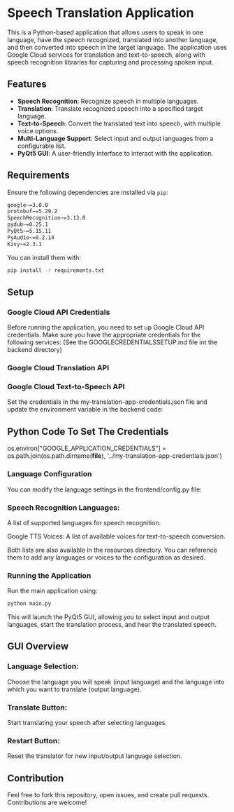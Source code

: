 # Speech Translation Application

This is a Python-based application that allows users to speak in one language, have the speech recognized, translated into another language, and then converted into speech in the target language. The application uses Google Cloud services for translation and text-to-speech, along with speech recognition libraries for capturing and processing spoken input.

## Features

- **Speech Recognition**: Recognize speech in multiple languages.
- **Translation**: Translate recognized speech into a specified target language.
- **Text-to-Speech**: Convert the translated text into speech, with multiple voice options.
- **Multi-Language Support**: Select input and output languages from a configurable list.
- **PyQt5 GUI**: A user-friendly interface to interact with the application.

## Requirements

Ensure the following dependencies are installed via `pip`:

```bash
google~=3.0.0
protobuf~=5.29.2
SpeechRecognition~=3.13.0
pydub~=0.25.1
PyQt5~=5.15.11
PyAudio~=0.2.14
Kivy~=2.3.1
```
You can install them with:

```bash
pip install -r requirements.txt
```

## Setup

### Google Cloud API Credentials

Before running the application, you need to set up Google Cloud API credentials. Make sure you have the appropriate credentials for the following services:
(See the GOOGLECREDENTIALSSETUP.md file int the backend directory)

### Google Cloud Translation API

### Google Cloud Text-to-Speech API

Set the credentials in the my-translation-app-credentials.json file and update the environment variable in the backend code:

## Python Code To Set The Credentials 
os.environ["GOOGLE_APPLICATION_CREDENTIALS"] = os.path.join(os.path.dirname(__file__), '../my-translation-app-credentials.json')

### Language Configuration
You can modify the language settings in the frontend/config.py file:

### Speech Recognition Languages: 
A list of supported languages for speech recognition.

Google TTS Voices: A list of available voices for text-to-speech conversion.

Both lists are also available in the resources directory. You can reference them to add any languages or voices to the configuration as desired.

### Running the Application
Run the main application using:

```bash
python main.py
```

This will launch the PyQt5 GUI, allowing you to select input and output languages, start the translation process, and hear the translated speech.

## GUI Overview
### Language Selection: 
Choose the language you will speak (input language) and the language into which you want to translate (output language).

### Translate Button: 
Start translating your speech after selecting languages.

### Restart Button: 
Reset the translator for new input/output language selection.

## Contribution
Feel free to fork this repository, open issues, and create pull requests. Contributions are welcome!
